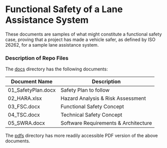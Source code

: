 # Functional Safety of a Lane Assistance System

These documents are samples of what might constitute a functional safety case, proving that a project has made a vehicle safer, as defined by ISO 26262, for a sample lane assistance system.

### Description of Repo Files

The [docs](docs) directory has the following documents:

| Document Name      | Description                          |
| ------------------ | ------------------------------------ |
| 01_SafetyPlan.docx | Safety Plan to follow                |
| 02_HARA.xlsx       | Hazard Analysis & Risk Assessment    |
| 03_FSC.docx        | Functional Safety Concept            |
| 04_TSC.docx        | Technical Safety Concept             |
| 05_SWRA.docx       | Software Requirements & Architecture |

The [pdfs](pdfs) directory has more readily accessible PDF version of the above documents.